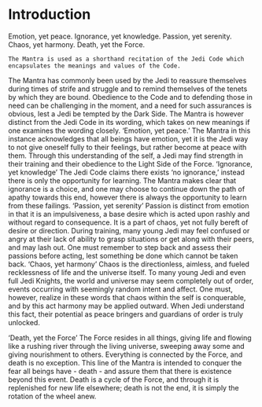 # Introduction

Emotion, yet peace.
Ignorance, yet knowledge.
Passion, yet serenity.
Chaos, yet harmony.
Death, yet the Force.

```
The Mantra is used as a shorthand recitation of the Jedi Code which encapsulates the meanings and values of the Code.
```

The Mantra has commonly been used by the Jedi to reassure themselves during times of strife and struggle and to remind themselves of the tenets by which they are bound.
Obedience to the Code and to defending those in need can be challenging in the moment, and a need for such assurances is obvious, lest a Jedi be tempted by the Dark Side.
The Mantra is however distinct from the Jedi Code in its wording, which takes on new meanings if one examines the wording closely.
‘Emotion, yet peace.’
The Mantra in this instance acknowledges that all beings have emotion, yet it is the Jedi way to not give oneself fully to their feelings, but rather become at peace with them.
Through this understanding of the self, a Jedi may find strength in their training and their obedience to the Light Side of the Force.
‘Ignorance, yet knowledge’
The Jedi Code claims there exists ‘no ignorance,’ instead there is only the opportunity for learning.
The Mantra makes clear that ignorance is a choice, and one may choose to continue down the path of apathy towards this end, however there is always the opportunity to learn from these failings.
‘Passion, yet serenity’
Passion is distinct from emotion in that it is an impulsiveness, a base desire which is acted upon rashly and without regard to consequence.
It is a part of chaos, yet not fully bereft of desire or direction.
During training, many young Jedi may feel confused or angry at their lack of ability to grasp situations or get along with their peers, and may lash out.
One must remember to step back and assess their passions before acting, lest something be done which cannot be taken back.
‘Chaos, yet harmony’
Chaos is the directionless, aimless, and fueled recklessness of life and the universe itself.
To many young Jedi and even full Jedi Knights, the world and universe may seem completely out of order, events occurring with seemingly random intent and affect.
One must, however, realize in these words that chaos within the self is conquerable, and by this act harmony may be applied outward.
When Jedi understand this fact, their potential as peace bringers and guardians of order is truly unlocked.

‘Death, yet the Force’
The Force resides in all things, giving life and flowing like a rushing river through the living universe, sweeping away some and giving nourishment to others.
Everything is connected by the Force, and death is no exception.
This line of the Mantra is intended to conquer the fear all beings have - death - and assure them that there is existence beyond this event.
Death is a cycle of the Force, and through it is replenished for new life elsewhere; death is not the end, it is simply the rotation of the wheel anew.
